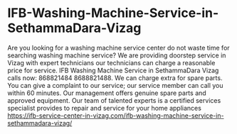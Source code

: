 # IFB-Washing-Machine-Service-in-SethammaDara-Vizag
 Are you looking for a washing machine service center do not waste time for searching washing machine service? We are providing doorstep service in Vizag with expert technicians our technicians can charge a reasonable price for service. IFB Washing Machine Service in SethammaDara Vizag calls now: 868821484 8688821488. We can charge extra for spare parts. You can give a complaint to our service; our service member can call you within 60 minutes. Our management offers genuine spare parts and approved equipment. Our team of talented experts is a certified services specialist provides to repair and service for your home appliances       https://ifb-service-center-in-vizag.com/ifb-washing-machine-service-in-sethammadara-vizag/

